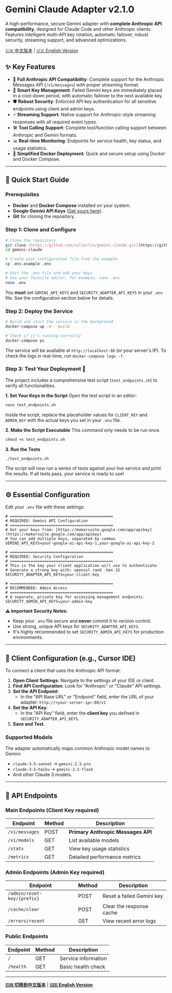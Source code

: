 # Gemini Claude Adapter v2.1.0

A high-performance, secure Gemini adapter with **complete Anthropic API compatibility**, designed for Claude Code and other Anthropic clients. Features intelligent multi-API key rotation, automatic failover, robust security, streaming support, and advanced optimizations.

[🇨🇳 中文版本](README.zh.md) | [🇺🇸 English Version](README.md)

## ✨ Key Features

-   🤖 **Full Anthropic API Compatibility**: Complete support for the Anthropic Messages API (`/v1/messages`) with proper streaming format.
-   🔑 **Smart Key Management**: Failed Gemini keys are immediately placed in a cool-down period, with automatic failover to the next available key.
-   🛡️ **Robust Security**: Enforced API key authentication for all sensitive endpoints using client and admin keys.
-   ⚡ **Streaming Support**: Native support for Anthropic-style streaming responses with all required event types.
-   🛠️ **Tool Calling Support**: Complete tool/function calling support between Anthropic and Gemini formats.
-   📊 **Real-time Monitoring**: Endpoints for service health, key status, and usage statistics.
-   🐳 **Simplified Docker Deployment**: Quick and secure setup using Docker and Docker Compose.

---

## 🚀 Quick Start Guide

### Prerequisites

-   **Docker** and **Docker Compose** installed on your system.
-   **Google Gemini API Keys** ([Get yours here](https://makersuite.google.com/app/apikey)).
-   **Git** for cloning the repository.

### Step 1: Clone and Configure

```bash
# Clone the repository
git clone [https://github.com/tellerlin/gemini-claude.git](https://github.com/tellerlin/gemini-claude.git)
cd gemini-claude

# Create your configuration file from the example
cp .env.example .env

# Edit the .env file and add your keys
# Use your favorite editor, for example: nano .env
nano .env
````

You **must** set `GEMINI_API_KEYS` and `SECURITY_ADAPTER_API_KEYS` in your `.env` file. See the configuration section below for details.

### Step 2: Deploy the Service

```bash
# Build and start the service in the background
docker-compose up -d --build

# Check if it's running correctly
docker-compose ps
```

The service will be available at `http://localhost:80` (or your server's IP). To check the logs in real-time, run `docker-compose logs -f`.

### Step 3: Test Your Deployment 🧪

The project includes a comprehensive test script (`test_endpoints.sh`) to verify all functionalities.

**1. Set Your Keys in the Script**
Open the test script in an editor:

```bash
nano test_endpoints.sh
```

Inside the script, replace the placeholder values for `CLIENT_KEY` and `ADMIN_KEY` with the actual keys you set in your `.env` file.

**2. Make the Script Executable**
This command only needs to be run once.

```bash
chmod +x test_endpoints.sh
```

**3. Run the Tests**

```bash
./test_endpoints.sh
```

The script will now run a series of tests against your live service and print the results. If all tests pass, your service is ready to use\!

-----

## ⚙️ Essential Configuration

Edit your `.env` file with these settings:

```env
# =============================================
# REQUIRED: Gemini API Configuration
# =============================================
# Get your keys from: [https://makersuite.google.com/app/apikey](https://makersuite.google.com/app/apikey)
# You can add multiple keys, separated by commas
GEMINI_API_KEYS=your-google-ai-api-key-1,your-google-ai-api-key-2

# =============================================
# REQUIRED: Security Configuration
# =============================================
# This is the key your client application will use to authenticate.
# Generate a strong key with: openssl rand -hex 32
SECURITY_ADAPTER_API_KEYS=your-client-key

# =============================================
# RECOMMENDED: Admin Access
# =============================================
# A separate, private key for accessing management endpoints.
SECURITY_ADMIN_API_KEYS=your-admin-key
```

**⚠️ Important Security Notes:**

  - Keep your `.env` file secure and **never** commit it to version control.
  - Use strong, unique API keys for `SECURITY_ADAPTER_API_KEYS`.
  - It's highly recommended to set `SECURITY_ADMIN_API_KEYS` for production environments.

-----

## 🔧 Client Configuration (e.g., Cursor IDE)

To connect a client that uses the Anthropic API format:

1.  **Open Client Settings**: Navigate to the settings of your IDE or client.
2.  **Find API Configuration**: Look for "Anthropic" or "Claude" API settings.
3.  **Set the API Endpoint**:
      - In the "API Base URL" or "Endpoint" field, enter the URL of your adapter:
        `http://<your-server-ip>:80/v1`
4.  **Set the API Key**:
      - In the "API Key" field, enter the **client key** you defined in `SECURITY_ADAPTER_API_KEYS`.
5.  **Save and Test**.

### Supported Models

The adapter automatically maps common Anthropic model names to Gemini:

  - `claude-3-5-sonnet` → `gemini-2.5-pro`
  - `claude-3-5-haiku` → `gemini-2.5-flash`
  - And other Claude 3 models.

-----

## 📡 API Endpoints

### Main Endpoints (Client Key required)

| Endpoint                | Method | Description                        |
| ----------------------- | ------ | ---------------------------------- |
| `/v1/messages`          | POST   | **Primary Anthropic Messages API** |
| `/v1/models`            | GET    | List available models              |
| `/stats`                | GET    | View key usage statistics          |
| `/metrics`              | GET    | Detailed performance metrics       |

### Admin Endpoints (Admin Key required)

| Endpoint                    | Method | Description                   |
| --------------------------- | ------ | ----------------------------- |
| `/admin/reset-key/{prefix}` | POST   | Reset a failed Gemini key     |
| `/cache/clear`              | POST   | Clear the response cache      |
| `/errors/recent`            | GET    | View recent error logs        |

### Public Endpoints

| Endpoint | Method | Description         |
| -------- | ------ | ------------------- |
| `/`      | GET    | Service information |
| `/health`  | GET    | Basic health check  |


---

**[🇨🇳 切换到中文版本](README.zh.md)** | **[🇺🇸 English Version](README.md)**
